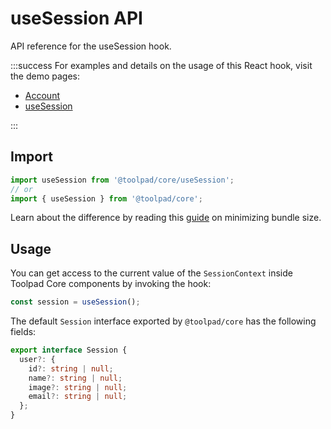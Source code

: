 # useSession API

<p class="description">API reference for the useSession hook.</p>

:::success
For examples and details on the usage of this React hook, visit the demo pages:

- [Account](/toolpad/core/react-account/)
- [useSession](/toolpad/core/react-use-Session/)

:::

## Import

```js
import useSession from '@toolpad/core/useSession';
// or
import { useSession } from '@toolpad/core';
```

Learn about the difference by reading this [guide](https://mui.com/material-ui/guides/minimizing-bundle-size/) on minimizing bundle size.

## Usage

You can get access to the current value of the `SessionContext` inside Toolpad Core components by invoking the hook:

```js
const session = useSession();
```

The default `Session` interface exported by `@toolpad/core` has the following fields:

```ts
export interface Session {
  user?: {
    id?: string | null;
    name?: string | null;
    image?: string | null;
    email?: string | null;
  };
}
```
